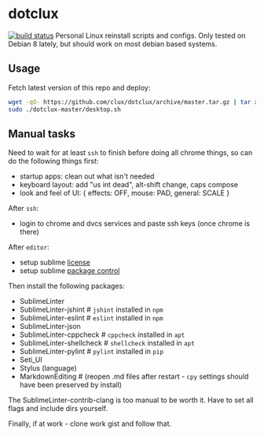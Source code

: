 # dotclux
[![build status](https://secure.travis-ci.org/clux/dotclux.svg)](http://travis-ci.org/clux/dotclux)
Personal Linux reinstall scripts and configs. Only tested on Debian 8 lately, but should work on most debian based systems.

## Usage
Fetch latest version of this repo and deploy:

```sh
wget -qO- https://github.com/clux/dotclux/archive/master.tar.gz | tar xz
sudo ./dotclux-master/desktop.sh
```

## Manual tasks
Need to wait for at least `ssh` to finish before doing all chrome things, so can do the following things first:

- startup apps: clean out what isn't needed
- keyboard layout: add "us int dead", alt-shift change, caps compose
- look and feel of UI: { effects: OFF, mouse: PAD, general: SCALE }

After `ssh`:

- login to chrome and dvcs services and paste ssh keys (once chrome is there)

After `editor`:

- setup sublime [license](https://mail.google.com/mail/u/0/#search/sublime+license/13a942d72a211e81)
- setup sublime [package control](https://packagecontrol.io/installation)

Then install the following packages:

- SublimeLinter
- SublimeLinter-jshint # `jshint` installed in `npm`
- SublimeLinter-eslint # `eslint` installed in `npm`
- SublimeLinter-json
- SublimeLinter-cppcheck # `cppcheck` installed in `apt`
- SublimeLinter-shellcheck # `shellcheck` installed in `apt`
- SublimeLinter-pylint # `pylint` installed in `pip`
- Seti_UI
- Stylus (language)
- MarkdownEditing # (reopen .md files after restart - `cpy` settings should have been preserved by install)

The SublimeLinter-contrib-clang is too manual to be worth it. Have to set all flags and include dirs yourself.

Finally, if at work - clone work gist and follow that.
